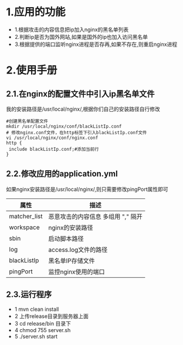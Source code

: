 # 1.应用的功能
- 1.根据攻击的内容信息把ip加入nginx的黑名单列表
- 2.判断ip是否为国外网站,如果是国外的ip也加入访问黑名单
- 3.根据提供的端口监听nginx进程是否存再,如果不存在,则重启nginx进程

# 2.使用手册

## 2.1.在nginx的配置文件中引入ip黑名单文件
我的安装路径是/usr/local/nginx/,根据你们自己的安装路径自行修改
```
#创建黑名单配置文件
mkdir /usr/local/nginx/conf/blackListIp.conf
# 修改nginx.conf文件，在http标签下引入blackListIp.conf文件
vi /usr/local/nginx/conf/nginx.conf
http {
 include blackListIp.conf;#添加当前行
}
```

## 2.2.修改应用的application.yml
如果nginx安装路径是/usr/local/nginx/,则只需要修改pingPort属性即可

属性 | 描述
--- | ---
matcher_list | 恶意攻击的内容信息 多组用 "," 隔开
workspace | nginx的安装路径
sbin | 启动脚本路径
log | access.log文件的路径
blackListIp | 黑名单IP存储文件
pingPort | 监控nginx使用的端口

## 2.3.运行程序
- 1 mvn clean install
- 2 上传release目录到服务器上面
- 3 cd release/bin 目录下
- 4 chmod 755 server.sh
- 5 ./server.sh start
